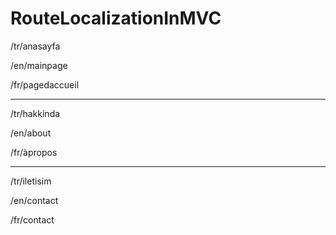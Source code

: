 # RouteLocalizationInMVC

/tr/anasayfa

/en/mainpage

/fr/pagedaccueil

--------------------------

/tr/hakkinda

/en/about

/fr/àpropos

--------------------------

/tr/iletisim

/en/contact

/fr/contact
